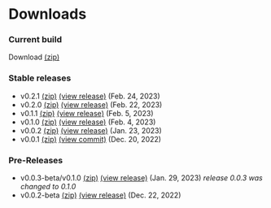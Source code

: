 # Downloads

### Current build
Download [(zip)](https://github.com/Matthiasclee/VisionTest/archive/refs/heads/master.zip)

### Stable releases
* v0.2.1 [(zip)](https://github.com/Matthiasclee/VisionTest/archive/refs/tags/v0.2.1.zip) [(view release)](https://github.com/Matthiasclee/VisionTest/releases/tag/v0.2.1) (Feb. 24, 2023)
* v0.2.0 [(zip)](https://github.com/Matthiasclee/VisionTest/archive/refs/tags/v0.2.0.zip) [(view release)](https://github.com/Matthiasclee/VisionTest/releases/tag/v0.2.0) (Feb. 22, 2023)
* v0.1.1 [(zip)](https://github.com/Matthiasclee/VisionTest/archive/refs/tags/v0.1.1.zip) [(view release)](https://github.com/Matthiasclee/VisionTest/releases/tag/v0.1.1) (Feb. 5, 2023)
* v0.1.0 [(zip)](https://github.com/Matthiasclee/VisionTest/archive/refs/tags/v0.1.0.zip) [(view release)](https://github.com/Matthiasclee/VisionTest/releases/tag/v0.1.0) (Feb. 4, 2023)
* v0.0.2 [(zip)](https://github.com/Matthiasclee/VisionTest/archive/refs/tags/v0.0.2.zip) [(view release)](https://github.com/Matthiasclee/VisionTest/releases/tag/v0.0.2) (Jan. 23, 2023)
* v0.0.1 [(zip)](https://github.com/Matthiasclee/VisionTest/archive/81ad9d691728f75876c8bbb9f41ab78e395a81d1.zip) [(view commit)](https://github.com/Matthiasclee/VisionTest/tree/81ad9d691728f75876c8bbb9f41ab78e395a81d1) (Dec. 20, 2022)

### Pre-Releases
* v0.0.3-beta/v0.1.0 [(zip)](https://github.com/Matthiasclee/VisionTest/archive/refs/tags/v0.0.3-beta.zip) [(view release)](https://github.com/Matthiasclee/VisionTest/releases/tag/v0.0.3-beta) (Jan. 29, 2023) *release 0.0.3 was changed to 0.1.0*
* v0.0.2-beta [(zip)](https://github.com/Matthiasclee/VisionTest/archive/fd0ca8278da34e16b624e50cc22b964a4c661565.zip) [(view release)](https://github.com/Matthiasclee/VisionTest/releases/tag/v0.0.2-beta) (Dec. 22, 2022)
